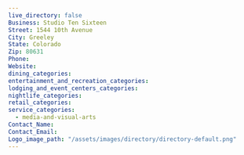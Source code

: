 ```yaml
---
live_directory: false
Business: Studio Ten Sixteen
Street: 1544 10th Avenue
City: Greeley
State: Colorado
Zip: 80631
Phone:
Website:
dining_categories:
entertainment_and_recreation_categories:
lodging_and_event_centers_categories:
nightlife_categories:
retail_categories:
service_categories:
  - media-and-visual-arts
Contact_Name:
Contact_Email:
Logo_image_path: "/assets/images/directory/directory-default.png"
---
```



